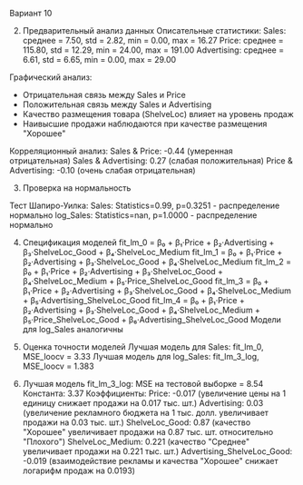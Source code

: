 Вариант 10

2. Предварительный анализ данных
Описательные статистики:
Sales: среднее = 7.50, std = 2.82, min = 0.00, max = 16.27
Price: среднее = 115.80, std = 12.29, min = 24.00, max = 191.00
Advertising: среднее = 6.61, std = 6.65, min = 0.00, max = 29.00

Графический анализ:
- Отрицательная связь между Sales и Price
- Положительная связь между Sales и Advertising
- Качество размещения товара (ShelveLoc) влияет на уровень продаж
- Наивысшие продажи наблюдаются при качестве размещения "Хорошее"

Корреляционный анализ:
Sales & Price: -0.44 (умеренная отрицательная)
Sales & Advertising: 0.27 (слабая положительная)
Price & Advertising: -0.10 (очень слабая отрицательная)

3. Проверка на нормальность

Тест Шапиро-Уилка:
Sales: Statistics=0.99, p=0.3251 - распределение нормально
log_Sales: Statistics=nan, p=1.0000 - распределение нормально


4. Спецификация моделей
fit_lm_0 = β₀ + β₁·Price + β₂·Advertising + β₃·ShelveLoc_Good + β₄·ShelveLoc_Medium 
fit_lm_1 = β₀ + β₁·Price + β₂·Advertising + β₃·ShelveLoc_Good + β₄·ShelveLoc_Medium
fit_lm_2 = β₀ + β₁·Price + β₂·Advertising + β₃·ShelveLoc_Good + β₄·ShelveLoc_Medium + β₅·Price_ShelveLoc_Good
fit_lm_3 = β₀ + β₁·Price + β₂·Advertising + β₃·ShelveLoc_Good + β₄·ShelveLoc_Medium + β₅·Advertising_ShelveLoc_Good
fit_lm_4 = β₀ + β₁·Price + β₂·Advertising + β₃·ShelveLoc_Good + β₄·ShelveLoc_Medium + β₅·Price_ShelveLoc_Good + β₆·Advertising_ShelveLoc_Good
Модели для log_Sales аналогичны

5. Оценка точности моделей
Лучшая модель для Sales: fit_lm_0, MSE_loocv = 3.33
Лучшая модель для log_Sales: fit_lm_3_log, MSE_loocv = 1.383

6. Лучшая модель fit_lm_3_log:
MSE на тестовой выборке = 8.54
Константа: 3.37
Коэффициенты:
Price: -0.017 (увеличение цены на 1 единицу снижает продажи на 0.017 тыс. шт.)
Advertising: 0.03 (увеличение рекламного бюджета на 1 тыс. долл. увеличивает продажи на 0.03 тыс. шт.)
ShelveLoc_Good: 0.87 (качество "Хорошее" увеличивает продажи на 0.87 тыс. шт. относительно "Плохого")
ShelveLoc_Medium: 0.221 (качество "Среднее" увеличивает продажи на 0.221 тыс. шт.)
Advertising_ShelveLoc_Good: -0.019 (взаимодействие рекламы и качества "Хорошее" снижает логарифм продаж на 0.0193)
